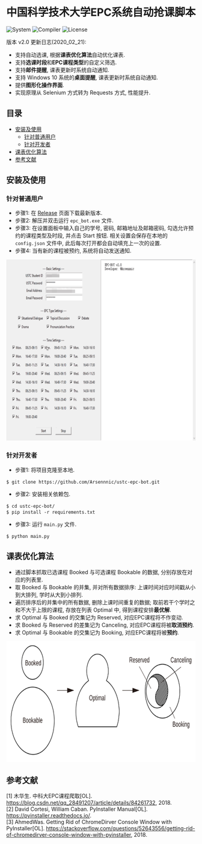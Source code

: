 # 中国科学技术大学EPC系统自动抢课脚本

![System](https://img.shields.io/badge/System-Windows%2010-brightgreen.svg)
![Compiler](https://img.shields.io/badge/Build-Python%203.6-brightgreen.svg)
![License](https://img.shields.io/badge/License-GPL,%20v3.0-blue.svg)

版本 v2.0 更新日志(2020_02_21):
- 支持自动选课, 根据**课表优化算法**自动优化课表.
- 支持**选课时段**和**EPC课程类型**的自定义筛选.
- 支持**邮件提醒**, 课表更新时系统自动通知.
- 支持 Windows 10 系统的**桌面提醒**, 课表更新时系统自动通知.
- 提供**图形化操作界面**.
- 实现原理从 Selenium 方式转为 Requests 方式, 性能提升.

## 目录

- [安装及使用](#安装及使用)
    + [针对普通用户](#针对普通用户)
    + [针对开发者](#针对开发者)
- [课表优化算法](#课表优化算法)
- [参考文献](#参考文献)

## 安装及使用

### 针对普通用户

- 步骤1: 在 [Release](https://github.com/Arsennnic/ustc-epc-bot/releases) 页面下载最新版本.
- 步骤2: 解压并双击运行 `epc_bot.exe` 文件.
- 步骤3: 在设置面板中输入自己的学号, 密码, 邮箱地址及邮箱密码, 勾选允许预约的课程类型及时段, 并点击 Start 按钮. 相关设置会保存在本地的 `config.json` 文件中, 此后每次打开都会自动填充上一次的设置. 
- 步骤4: 当有新的课程被预约, 系统将自动发送通知.

<p align="center">
    <img src="./doc/demo.gif" height="480px"/>
</p>

### 针对开发者

- 步骤1: 将项目克隆至本地.
```
$ git clone https://github.com/Arsennnic/ustc-epc-bot.git
```
- 步骤2: 安装相关依赖包.
```
$ cd ustc-epc-bot/
$ pip install -r requirements.txt
```
- 步骤3: 运行 `main.py` 文件.
```
$ python main.py
```

## 课表优化算法

- 通过脚本抓取已选课程 Booked 与可选课程 Bookable 的数据, 分别存放在对应的列表里.
- 取 Booked 与 Bookable 的并集, 并对所有数据排序: 上课时间对应时间戳从小到大排列, 学时从大到小排列.
- 遍历排序后的并集中的所有数据, 删除上课时间重复的数据; 取前若干个学时之和不大于上限的课程, 存放在列表 Optimal 中, 得到课程安排**最优解**.
- 求 Optimal 与 Booked 的交集记为 Reserved, 对应EPC课程将不作变动.
- 求 Booked 与 Reserved 的差集记为 Canceling, 对应EPC课程将被**取消预约**.
- 求 Optimal 与 Bookable 的交集记为 Booking, 对应EPC课程将被**预约**.

<p align="center">
    <img src="./doc/algorithm.svg" height="320px"/>
</p>

## 参考文献

[1] 木华生. 中科大EPC课程爬取[OL]. https://blog.csdn.net/qq_28491207/article/details/84261732, 2018.  
[2] David Cortesi, William Caban. PyInstaller Manual[OL]. https://pyinstaller.readthedocs.io/.  
[3] AhmedWas. Getting Rid of ChromeDirver Console Window with PyInstaller[OL]. https://stackoverflow.com/questions/52643556/getting-rid-of-chromedirver-console-window-with-pyinstaller, 2018.
